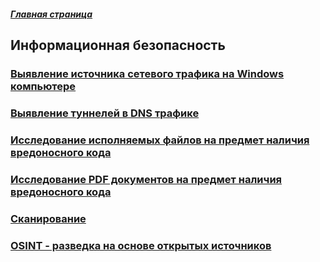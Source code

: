 ##### [Главная страница](../index.md)
## Информационная безопасность
### [Выявление источника сетевого трафика на Windows компьютере](./find_dns_source/index.md)
### [Выявление туннелей в DNS трафике](./dns_anomaly/index.md)
### [Исследование исполняемых файлов на предмет наличия вредоносного кода](./file_preparation/index.md)
### [Исследование PDF документов на предмет наличия вредоносного кода](./pdf_anomaly/index.md)
### [Сканирование](./scan/index.md)
### [OSINT - разведка на основе открытых источников](./osint/index.md)
